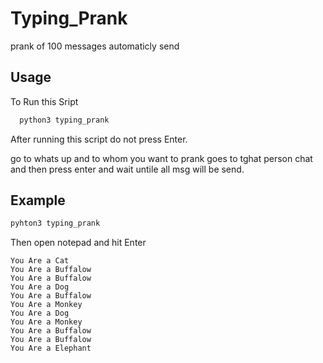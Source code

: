# Typing_Prank
prank of 100 messages automaticly send

## Usage
To Run this Sript
```python
  python3 typing_prank
```
After running this script do not press Enter.

go to whats up and to whom you want to prank goes to tghat person chat and then press enter and wait untile all msg will be send.


## Example

```python
pyhton3 typing_prank
```
Then open notepad and hit Enter
```You Are a Donkey
You Are a Cat
You Are a Buffalow
You Are a Buffalow
You Are a Dog
You Are a Buffalow
You Are a Monkey
You Are a Dog
You Are a Monkey
You Are a Buffalow
You Are a Buffalow
You Are a Elephant
```
